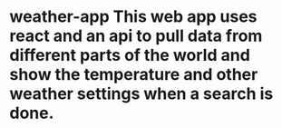 # weather-app This web app uses react and an api to pull data from different parts of the world and show the temperature and other weather settings when a search is done.
